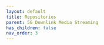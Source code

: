 ```yaml
---
layout: default
title: Repositories
parent: 5G Downlink Media Streaming
has_children: false
nav_order: 3
---
```

